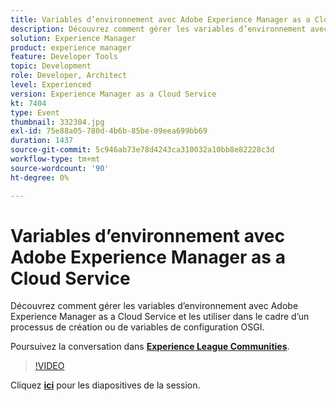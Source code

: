 ```yaml
---
title: Variables d’environnement avec Adobe Experience Manager as a Cloud Service
description: Découvrez comment gérer les variables d’environnement avec Adobe Experience Manager as a Cloud Service et les utiliser dans le cadre d’un processus de création ou de variables de configuration OSGI.
solution: Experience Manager
product: experience manager
feature: Developer Tools
topic: Development
role: Developer, Architect
level: Experienced
version: Experience Manager as a Cloud Service
kt: 7404
type: Event
thumbnail: 332304.jpg
exl-id: 75e88a05-780d-4b6b-85be-09eea699bb69
duration: 1437
source-git-commit: 5c946ab73e78d4243ca310032a10bb8e82228c3d
workflow-type: tm+mt
source-wordcount: '90'
ht-degree: 0%

---
```


# Variables d’environnement avec Adobe Experience Manager as a Cloud Service

Découvrez comment gérer les variables d’environnement avec Adobe Experience Manager as a Cloud Service et les utiliser dans le cadre d’un processus de création ou de variables de configuration OSGI.

Poursuivez la conversation dans **[Experience League Communities](https://adobe.ly/36Yd3v6)**.

>[!VIDEO](https://video.tv.adobe.com/v/332304/?quality=12&learn=on&hidetitle=true)

Cliquez **[ici](/help/adobe-developers-live/assets/environment-variables-aemcs.pdf)** pour les diapositives de la session.
